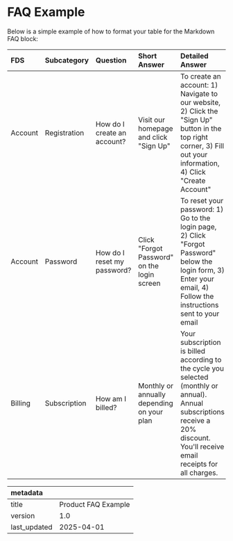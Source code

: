 # FAQ Example

Below is a simple example of how to format your table for the Markdown FAQ block:

| FDS | Subcategory | Question | Short Answer | Detailed Answer | External Link | Related Resources/Tags |
| :------- | :---------- | :------- | :----------- | :-------------- | :------------ | :--------------------- |
| Account | Registration | How do I create an account? | Visit our homepage and click "Sign Up" | To create an account: 1) Navigate to our website, 2) Click the "Sign Up" button in the top right corner, 3) Fill out your information, 4) Click "Create Account" | User Guide: https://example.com/help/create-account<br>Video Tutorial: https://example.com/videos/signup | - [Video Tutorial](https://example.com)<br>- Related: How do I reset my password?<br>- #account #setup |
| Account | Password | How do I reset my password? | Click "Forgot Password" on the login screen | To reset your password: 1) Go to the login page, 2) Click "Forgot Password" below the login form, 3) Enter your email, 4) Follow the instructions sent to your email | Instructions: /help/reset-password#instructions<br>Security Tips: https://example.com/security | - Related: How do I change my email?<br>- #account #security |
| Billing | Subscription | How am I billed? | Monthly or annually depending on your plan | Your subscription is billed according to the cycle you selected (monthly or annual). Annual subscriptions receive a 20% discount. You'll receive email receipts for all charges. | Billing FAQ: https://example.com/pricing#billing-faq<br>Payment Methods: /billing/methods | - [Pricing Plans](https://example.com/pricing)<br>- #billing #subscription |

| metadata      |                     |
| :------------ | :------------------ |
| title         | Product FAQ Example |
| version       | 1.0                 |
| last_updated  | 2025-04-01          |
